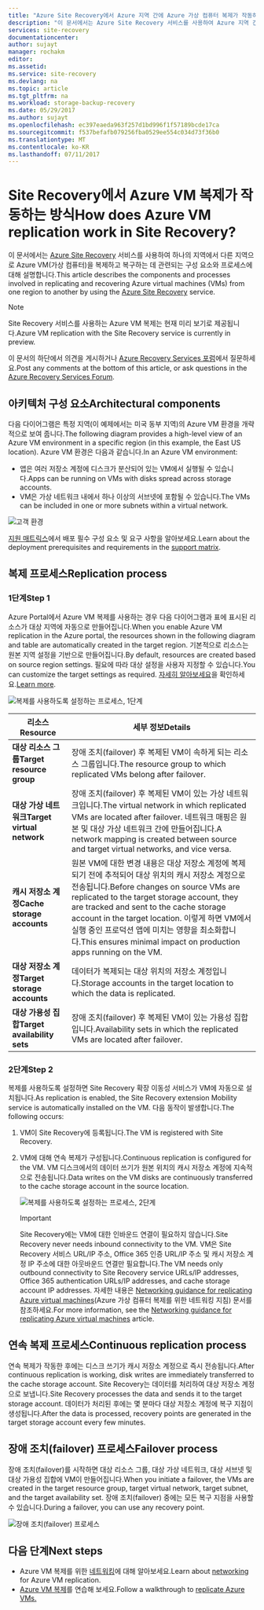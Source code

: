 ```yaml
---
title: "Azure Site Recovery에서 Azure 지역 간에 Azure 가상 컴퓨터 복제가 작동하는 방식  | Microsoft Docs"
description: "이 문서에서는 Azure Site Recovery 서비스를 사용하여 Azure 지역 간에 Azure VM을 복제하는 경우 사용되는 구성 요소와 아키텍처에 대한 개요를 제공합니다."
services: site-recovery
documentationcenter: 
author: sujayt
manager: rochakm
editor: 
ms.assetid: 
ms.service: site-recovery
ms.devlang: na
ms.topic: article
ms.tgt_pltfrm: na
ms.workload: storage-backup-recovery
ms.date: 05/29/2017
ms.author: sujayt
ms.openlocfilehash: ec397eaeda963f257d1bd996f1f57189bcde17ca
ms.sourcegitcommit: f537befafb079256fba0529ee554c034d73f36b0
ms.translationtype: MT
ms.contentlocale: ko-KR
ms.lasthandoff: 07/11/2017
---
```

# <a name="how-does-azure-vm-replication-work-in-site-recovery"></a><span data-ttu-id="519e5-104">Site Recovery에서 Azure VM 복제가 작동하는 방식</span><span class="sxs-lookup"><span data-stu-id="519e5-104">How does Azure VM replication work in Site Recovery?</span></span>


<span data-ttu-id="519e5-105">이 문서에서는 [Azure Site Recovery](site-recovery-overview.md) 서비스를 사용하여 하나의 지역에서 다른 지역으로 Azure VM(가상 컴퓨터)을 복제하고 복구하는 데 관련되는 구성 요소와 프로세스에 대해 설명합니다.</span><span class="sxs-lookup"><span data-stu-id="519e5-105">This article describes the components and processes involved in replicating and recovering Azure virtual machines (VMs) from one region to another by using the [Azure Site Recovery](site-recovery-overview.md) service.</span></span>

>[!NOTE]
><span data-ttu-id="519e5-106">Site Recovery 서비스를 사용하는 Azure VM 복제는 현재 미리 보기로 제공됩니다.</span><span class="sxs-lookup"><span data-stu-id="519e5-106">Azure VM replication with the Site Recovery service is currently in preview.</span></span>

<span data-ttu-id="519e5-107">이 문서의 하단에서 의견을 게시하거나 [Azure Recovery Services 포럼](https://social.msdn.microsoft.com/forums/azure/home?forum=hypervrecovmgr)에서 질문하세요.</span><span class="sxs-lookup"><span data-stu-id="519e5-107">Post any comments at the bottom of this article, or ask questions in the [Azure Recovery Services Forum](https://social.msdn.microsoft.com/forums/azure/home?forum=hypervrecovmgr).</span></span>

## <a name="architectural-components"></a><span data-ttu-id="519e5-108">아키텍처 구성 요소</span><span class="sxs-lookup"><span data-stu-id="519e5-108">Architectural components</span></span>

<span data-ttu-id="519e5-109">다음 다이어그램은 특정 지역(이 예제에서는 미국 동부 지역)의 Azure VM 환경을 개략적으로 보여 줍니다.</span><span class="sxs-lookup"><span data-stu-id="519e5-109">The following diagram provides a high-level view of an Azure VM environment in a specific region (in this example, the East US location).</span></span> <span data-ttu-id="519e5-110">Azure VM 환경은 다음과 같습니다.</span><span class="sxs-lookup"><span data-stu-id="519e5-110">In an Azure VM environment:</span></span>
- <span data-ttu-id="519e5-111">앱은 여러 저장소 계정에 디스크가 분산되어 있는 VM에서 실행될 수 있습니다.</span><span class="sxs-lookup"><span data-stu-id="519e5-111">Apps can be running on VMs with disks spread across storage accounts.</span></span>
- <span data-ttu-id="519e5-112">VM은 가상 네트워크 내에서 하나 이상의 서브넷에 포함될 수 있습니다.</span><span class="sxs-lookup"><span data-stu-id="519e5-112">The VMs can be included in one or more subnets within a virtual network.</span></span>

![고객 환경](./media/site-recovery-azure-to-azure-architecture/source-environment.png)

<span data-ttu-id="519e5-114">[지원 매트릭스](site-recovery-support-matrix-azure-to-azure.md)에서 배포 필수 구성 요소 및 요구 사항을 알아보세요.</span><span class="sxs-lookup"><span data-stu-id="519e5-114">Learn about the deployment prerequisites and requirements in the [support matrix](site-recovery-support-matrix-azure-to-azure.md).</span></span>

## <a name="replication-process"></a><span data-ttu-id="519e5-115">복제 프로세스</span><span class="sxs-lookup"><span data-stu-id="519e5-115">Replication process</span></span>

### <a name="step-1"></a><span data-ttu-id="519e5-116">1단계</span><span class="sxs-lookup"><span data-stu-id="519e5-116">Step 1</span></span>

<span data-ttu-id="519e5-117">Azure Portal에서 Azure VM 복제를 사용하는 경우 다음 다이어그램과 표에 표시된 리소스가 대상 지역에 자동으로 만들어집니다.</span><span class="sxs-lookup"><span data-stu-id="519e5-117">When you enable Azure VM replication in the Azure portal, the resources shown in the following diagram and table are automatically created in the target region.</span></span> <span data-ttu-id="519e5-118">기본적으로 리소스는 원본 지역 설정을 기반으로 만들어집니다.</span><span class="sxs-lookup"><span data-stu-id="519e5-118">By default, resources are created based on source region settings.</span></span> <span data-ttu-id="519e5-119">필요에 따라 대상 설정을 사용자 지정할 수 있습니다.</span><span class="sxs-lookup"><span data-stu-id="519e5-119">You can customize the target settings as required.</span></span> <span data-ttu-id="519e5-120">[자세히 알아보세요](site-recovery-replicate-azure-to-azure.md)을 확인하세요.</span><span class="sxs-lookup"><span data-stu-id="519e5-120">[Learn more](site-recovery-replicate-azure-to-azure.md).</span></span>

![복제를 사용하도록 설정하는 프로세스, 1단계](./media/site-recovery-azure-to-azure-architecture/enable-replication-step-1.png)

<span data-ttu-id="519e5-122">**리소스**</span><span class="sxs-lookup"><span data-stu-id="519e5-122">**Resource**</span></span> | <span data-ttu-id="519e5-123">**세부 정보**</span><span class="sxs-lookup"><span data-stu-id="519e5-123">**Details**</span></span>
--- | ---
<span data-ttu-id="519e5-124">**대상 리소스 그룹**</span><span class="sxs-lookup"><span data-stu-id="519e5-124">**Target resource group**</span></span> | <span data-ttu-id="519e5-125">장애 조치(failover) 후 복제된 VM이 속하게 되는 리소스 그룹입니다.</span><span class="sxs-lookup"><span data-stu-id="519e5-125">The resource group to which replicated VMs belong after failover.</span></span>
<span data-ttu-id="519e5-126">**대상 가상 네트워크**</span><span class="sxs-lookup"><span data-stu-id="519e5-126">**Target virtual network**</span></span> | <span data-ttu-id="519e5-127">장애 조치(failover) 후 복제된 VM이 있는 가상 네트워크입니다.</span><span class="sxs-lookup"><span data-stu-id="519e5-127">The virtual network in which replicated VMs are located after failover.</span></span> <span data-ttu-id="519e5-128">네트워크 매핑은 원본 및 대상 가상 네트워크 간에 만들어집니다.</span><span class="sxs-lookup"><span data-stu-id="519e5-128">A network mapping is created between source and target virtual networks, and vice versa.</span></span>
<span data-ttu-id="519e5-129">**캐시 저장소 계정**</span><span class="sxs-lookup"><span data-stu-id="519e5-129">**Cache storage accounts**</span></span> | <span data-ttu-id="519e5-130">원본 VM에 대한 변경 내용은 대상 저장소 계정에 복제되기 전에 추적되어 대상 위치의 캐시 저장소 계정으로 전송됩니다.</span><span class="sxs-lookup"><span data-stu-id="519e5-130">Before changes on source VMs are replicated to the target storage account, they are tracked and sent to the cache storage account in the target location.</span></span> <span data-ttu-id="519e5-131">이렇게 하면 VM에서 실행 중인 프로덕션 앱에 미치는 영향을 최소화합니다.</span><span class="sxs-lookup"><span data-stu-id="519e5-131">This ensures minimal impact on production apps running on the VM.</span></span>
<span data-ttu-id="519e5-132">**대상 저장소 계정**</span><span class="sxs-lookup"><span data-stu-id="519e5-132">**Target storage accounts**</span></span>  | <span data-ttu-id="519e5-133">데이터가 복제되는 대상 위치의 저장소 계정입니다.</span><span class="sxs-lookup"><span data-stu-id="519e5-133">Storage accounts in the target location to which the data is replicated.</span></span>
<span data-ttu-id="519e5-134">**대상 가용성 집합**</span><span class="sxs-lookup"><span data-stu-id="519e5-134">**Target availability sets**</span></span>  | <span data-ttu-id="519e5-135">장애 조치(failover) 후 복제된 VM이 있는 가용성 집합입니다.</span><span class="sxs-lookup"><span data-stu-id="519e5-135">Availability sets in which the replicated VMs are located after failover.</span></span>

### <a name="step-2"></a><span data-ttu-id="519e5-136">2단계</span><span class="sxs-lookup"><span data-stu-id="519e5-136">Step 2</span></span>

<span data-ttu-id="519e5-137">복제를 사용하도록 설정하면 Site Recovery 확장 이동성 서비스가 VM에 자동으로 설치됩니다.</span><span class="sxs-lookup"><span data-stu-id="519e5-137">As replication is enabled, the Site Recovery extension Mobility service is automatically installed on the VM.</span></span> <span data-ttu-id="519e5-138">다음 동작이 발생합니다.</span><span class="sxs-lookup"><span data-stu-id="519e5-138">The following occurs:</span></span>

1. <span data-ttu-id="519e5-139">VM이 Site Recovery에 등록됩니다.</span><span class="sxs-lookup"><span data-stu-id="519e5-139">The VM is registered with Site Recovery.</span></span>

2. <span data-ttu-id="519e5-140">VM에 대해 연속 복제가 구성됩니다.</span><span class="sxs-lookup"><span data-stu-id="519e5-140">Continuous replication is configured for the VM.</span></span> <span data-ttu-id="519e5-141">VM 디스크에서의 데이터 쓰기가 원본 위치의 캐시 저장소 계정에 지속적으로 전송됩니다.</span><span class="sxs-lookup"><span data-stu-id="519e5-141">Data writes on the VM disks are continuously transferred to the cache storage account in the source location.</span></span>

   ![복제를 사용하도록 설정하는 프로세스, 2단계](./media/site-recovery-azure-to-azure-architecture/enable-replication-step-2.png)

   >[!IMPORTANT]
   > <span data-ttu-id="519e5-143">Site Recovery에는 VM에 대한 인바운드 연결이 필요하지 않습니다.</span><span class="sxs-lookup"><span data-stu-id="519e5-143">Site Recovery never needs inbound connectivity to the VM.</span></span> <span data-ttu-id="519e5-144">VM은 Site Recovery 서비스 URL/IP 주소, Office 365 인증 URL/IP 주소 및 캐시 저장소 계정 IP 주소에 대한 아웃바운드 연결만 필요합니다.</span><span class="sxs-lookup"><span data-stu-id="519e5-144">The VM needs only outbound connectivity to Site Recovery service URLs/IP addresses, Office 365 authentication URLs/IP addresses, and cache storage account IP addresses.</span></span> <span data-ttu-id="519e5-145">자세한 내용은 [Networking guidance for replicating Azure virtual machines](site-recovery-azure-to-azure-networking-guidance.md)(Azure 가상 컴퓨터 복제를 위한 네트워킹 지침) 문서를 참조하세요.</span><span class="sxs-lookup"><span data-stu-id="519e5-145">For more information, see the [Networking guidance for replicating Azure virtual machines](site-recovery-azure-to-azure-networking-guidance.md) article.</span></span>

## <a name="continuous-replication-process"></a><span data-ttu-id="519e5-146">연속 복제 프로세스</span><span class="sxs-lookup"><span data-stu-id="519e5-146">Continuous replication process</span></span>

<span data-ttu-id="519e5-147">연속 복제가 작동한 후에는 디스크 쓰기가 캐시 저장소 계정으로 즉시 전송됩니다.</span><span class="sxs-lookup"><span data-stu-id="519e5-147">After continuous replication is working, disk writes are immediately transferred to the cache storage account.</span></span> <span data-ttu-id="519e5-148">Site Recovery는 데이터를 처리하여 대상 저장소 계정으로 보냅니다.</span><span class="sxs-lookup"><span data-stu-id="519e5-148">Site Recovery processes the data and sends it to the target storage account.</span></span> <span data-ttu-id="519e5-149">데이터가 처리된 후에는 몇 분마다 대상 저장소 계정에 복구 지점이 생성됩니다.</span><span class="sxs-lookup"><span data-stu-id="519e5-149">After the data is processed, recovery points are generated in the target storage account every few minutes.</span></span>

## <a name="failover-process"></a><span data-ttu-id="519e5-150">장애 조치(failover) 프로세스</span><span class="sxs-lookup"><span data-stu-id="519e5-150">Failover process</span></span>

<span data-ttu-id="519e5-151">장애 조치(failover)를 시작하면 대상 리소스 그룹, 대상 가상 네트워크, 대상 서브넷 및 대상 가용성 집합에 VM이 만들어집니다.</span><span class="sxs-lookup"><span data-stu-id="519e5-151">When you initiate a failover, the VMs are created in the target resource group, target virtual network, target subnet, and the target availability set.</span></span> <span data-ttu-id="519e5-152">장애 조치(failover) 중에는 모든 복구 지점을 사용할 수 있습니다.</span><span class="sxs-lookup"><span data-stu-id="519e5-152">During a failover, you can use any recovery point.</span></span>

![장애 조치(failover) 프로세스](./media/site-recovery-azure-to-azure-architecture/failover.png)

## <a name="next-steps"></a><span data-ttu-id="519e5-154">다음 단계</span><span class="sxs-lookup"><span data-stu-id="519e5-154">Next steps</span></span>

- <span data-ttu-id="519e5-155">Azure VM 복제를 위한 [네트워킹](site-recovery-azure-to-azure-networking-guidance.md)에 대해 알아보세요.</span><span class="sxs-lookup"><span data-stu-id="519e5-155">Learn about [networking](site-recovery-azure-to-azure-networking-guidance.md) for Azure VM replication.</span></span>
- <span data-ttu-id="519e5-156">[Azure VM 복제](site-recovery-azure-to-azure.md)를 연습해 보세요.</span><span class="sxs-lookup"><span data-stu-id="519e5-156">Follow a walkthrough to [replicate Azure VMs.](site-recovery-azure-to-azure.md)</span></span>
